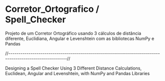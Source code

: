 # Corretor_Ortografico / Spell_Checker
 
 Projeto de um Corretor Ortográfico usando 3 cálculos de distância diferente, Euclidiana, Angular e Levenshtein com as bibliotecas NumPy e Pandas
 
 //-----------------------------------------------------------------------------------------------------------//
 
 Designing a Spell Checker Using 3 Different Distance Calculations, Euclidean, Angular and Levenshtein, with NumPy and Pandas Libraries
